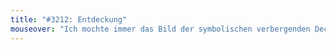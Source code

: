 ```yaml
---
title: "#3212: Entdeckung"
mouseover: "Ich mochte immer das Bild der symbolischen verbergenden Decke, die beim Entdecken vom gefundenen Objekt weggezogen wird."
---
```

